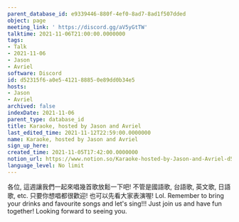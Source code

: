 ```yaml
---
parent_database_id: e9339446-880f-4ef0-8ad7-8ad1f507dded
object: page
meeting_link: ' https://discord.gg/aV5yGtTW'
talktime: 2021-11-06T21:00:00.0000000
tags:
- Talk
- 2021-11-06
- Jason
- Avriel
software: Discord
id: d52315f6-a0e5-4121-8885-0e89dd0b34e5
hosts:
- Jason
- Avriel
archived: false
indexDate: 2021-11-06
parent_type: database_id
title: Karaoke, hosted by Jason and Avriel
last_edited_time: 2021-11-12T22:59:00.0000000
name: Karaoke, hosted by Jason and Avriel
sign_up_here: 
created_time: 2021-11-05T17:42:00.0000000
notion_url: https://www.notion.so/Karaoke-hosted-by-Jason-and-Avriel-d52315f6a0e5412188850e89dd0b34e5
language_level: No limit
---
```





各位, 這週讓我們一起來唱幾首歌放鬆一下吧! 不管是國語歌, 台語歌, 英文歌, 日語歌, etc. 只要你想唱都很歡迎! 也可以先看大家表演喔! Lol. 
Remember to bring your drinks and favourite songs and let's sing!!!
Just join us and have fun together! Looking forward to seeing you.










